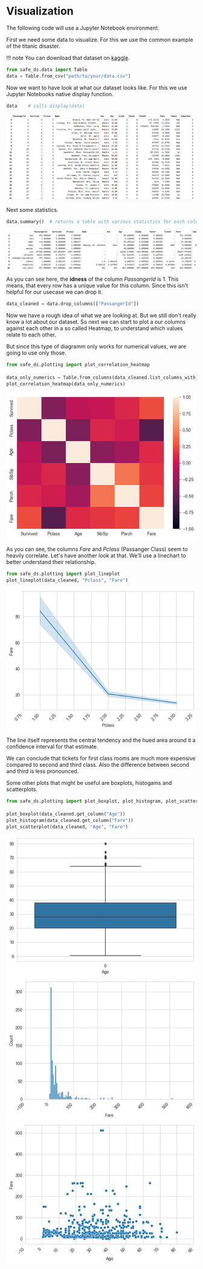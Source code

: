 # Visualization

The following code will use a Jupyter Notebook environment.

First we need some data to visualize. For this we use the common example of the titanic disaster.

!!! note
You can download that dataset on [kaggle](https://www.kaggle.com/c/titanic).

```python
from safe_ds.data import Table
data = Table.from_csv("path/to/your/data.csv")
```

Now we want to have look at what our dataset looks like. For this we use Jupyter Notebooks native display function.

```python
data    # calls display(data)
```

![Table](./Resources/Table.png)

Next some statistics.

```python
data.summary()  # returns a table with various statistics for each column
```

![Summary](./Resources/Summary.png)

As you can see here, the **idness** of the column _PassangerId_ is 1. This means, that every row has a unique value for
this column. Since this isn't helpful for our usecase we can drop it.

```python
data_cleaned = data.drop_columns(["PassangerId"])
```

Now we have a rough idea of what we are looking at. But we still don't really know a lot about our dataset.
So next we can start to plot a our columns against each other in a so called Heatmap, to understand which values relate to each other.

But since this type of diagramm only works for numerical values, we are going to use only those.

```python
from safe_ds.plotting import plot_correlation_heatmap

data_only_numerics = Table.from_columns(data_cleaned.list_columns_with_numerical_values())
plot_correlation_heatmap(data_only_numerics)
```

![Heatmap](./Resources/Heatmap.png)

As you can see, the columns _Fare_ and _Pclass_ (Passanger Class) seem to heavily correlate. Let's have another look at that.
We'll use a linechart to better understand their relationship.

```python
from safe_ds.plotting import plot_lineplot
plot_lineplot(data_cleaned, "Pclass", "Fare")
```

![Lineplot](./Resources/Lineplot.png)

The line itself represents the central tendency and the hued area around it a confidence interval for that estimate.

We can conclude that tickets for first class rooms are much more expensive compared to second and third class.
Also the difference between second and third is less pronounced.

Some other plots that might be useful are boxplots, histogams and scatterplots.

```python
from safe_ds.plotting import plot_boxplot, plot_histogram, plot_scatterplot

plot_boxplot(data_cleaned.get_column("Age"))
plot_histogram(data_cleaned.get_column("Fare"))
plot_scatterplot(data_cleaned, "Age", "Fare")
```

![Boxplot](./Resources/Boxplot.png)
![Histogram](./Resources/Histogram.png)
![Scatterplot](./Resources/Scatterplot.png)
